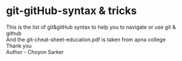 # git-gitHub-syntax & tricks

This is the list of git&gitHub syntax to help you to navigate or use git & github 
<br>
And the git-cheat-sheet-education.pdf is taken from apna college 
<br>
Thank you
<br>
Author - Choyon Sarker
